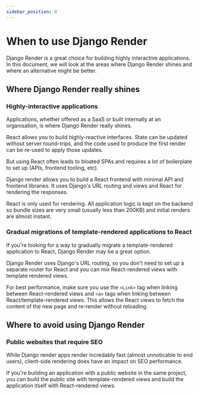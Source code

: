 ```yaml
---
sidebar_position: 0
---
```


# When to use Django Render

Django Render is a great choice for building highly interactive applications. In this document, we will look at the areas where Django Render shines and where an alternative might be better.

## Where Django Render really shines

### Highly-interactive applications

Applications, whether offered as a SaaS or built internally at an organisation, is where Django Render really shines.

React allows you to build highly-reactive interfaces. State can be updated without server round-trips, and the code used to produce the first render can be re-used to apply those updates.

But using React often leads to bloated SPAs and requires a lot of boilerplate to set up (APIs, frontend tooling, etc).

Django render allows you to build a React frontend with minimal API and frontend libraries. It uses Django's URL routing and views and React for rendering the responses.

React is only used for rendering. All application logic is kept on the backend so bundle sizes are very small (usually less than 200KB) and initial renders are almost instant.

### Gradual migrations of template-rendered applications to React

If you're looking for a way to gradually migrate a template-rendered application to React, Django Render may be a great option.

Django Render uses Django's URL routing, so you don't need to set up a separate router for React and you can mix React-rendered views with template rendered views.

For best performance, make sure you use the `<Link>` tag when linking between React-rendered views and `<a>` tags when linking between React/template-rendered views. This allows the React views to fetch the content of the new page and re-render without reloading.

## Where to avoid using Django Render

### Public websites that require SEO

While Django render apps render incredably fast (almost unnoticable to end users), client-side rendering does have an impact on SEO performance.

If you're building an application with a public website in the same project, you can build the public site with template-rendered views and build the application itself with React-rendered views.
